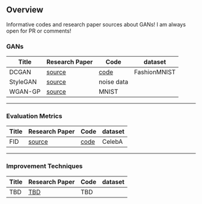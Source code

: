 ## Overview
Informative codes and research paper sources about GANs! I am always open for PR or comments!

### GANs
|Title|Research Paper|Code|dataset|
|-----|--------------|----|--------|
|DCGAN|[source](http://imlab.postech.ac.kr/dkim/class/csed514_2019s/DeepLearningBook.pdf)|[code](https://github.com/PSY222/Amazing-GANs/tree/main/DCGAN)|FashionMNIST|
|StyleGAN|[source](https://arxiv.org/abs/1812.04948)|noise data|
|WGAN-GP|[source](https://arxiv.org/pdf/1704.00028.pdf)|MNIST|


<hr>

### Evaluation Metrics
|Title|Research Paper|Code|dataset|
|-----|--------------|----|--------|
|FID|[source](https://arxiv.org/pdf/1706.08500.pdf)|[code](https://github.com/PSY222/Amazing-GANs/tree/main/Evaluation_of_GANs)|CelebA|

<hr>

### Improvement Techniques
|Title|Research Paper|Code|dataset|
|-----|--------------|----|--------|
|TBD|[TBD]()|TBD|
